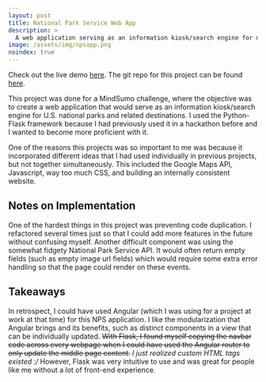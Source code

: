 ```yaml
---
layout: post
title: National Park Service Web App
description: >
  A web application serving as an information kiosk/search engine for national parks and other attractions
image: /assets/img/npsapp.png
noindex: true
---
```


Check out the live demo [here](https://apham-nps-app.herokuapp.com). The git repo for this project can be found [here](https://github.com/apham727/NPS-App).

This project was done for a MindSumo challenge, where the objective was to create a web application that would serve as an information kiosk/search engine for U.S. national parks and related destinations. I used the Python-Flask framework because I had previously used it in a hackathon before and I wanted to become more proficient with it.  

One of the reasons this projects was so important to me was because it incorporated different ideas that I had used individually in previous projects, but not together simultaneously. This included the Google Maps API, Javascript, way too much CSS, and building an internally consistent website. 

## Notes on Implementation
One of the hardest things in this project was preventing code duplication. I refactored several times just so that I could add more features in the future without confusing myself. Another difficult component was using the somewhat fidgety National Park Service API. It would often return empty fields (such as empty image url fields) which would require some extra error handling so that the page could render on these events. 


## Takeaways
In retrospect, I could have used Angular (which I was using for a project at work at that time) for this NPS application. I like the modularization that Angular brings and its benefits, such as distinct components in a view that can be individually updated. ~~With Flask, I found myself copying the navbar code across every webpage when I could have used the Angular router to only update the middle page content.~~ *I just realized custom HTML tags existed :/* However, Flask was very intuitive to use and was great for people like me without a lot of front-end experience. 